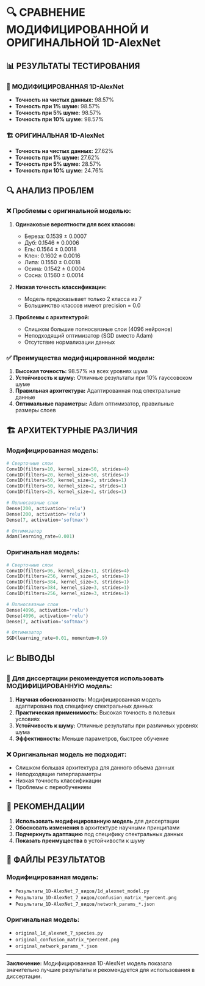 # 🔍 СРАВНЕНИЕ МОДИФИЦИРОВАННОЙ И ОРИГИНАЛЬНОЙ 1D-AlexNet

## 📊 РЕЗУЛЬТАТЫ ТЕСТИРОВАНИЯ

### 🎯 **МОДИФИЦИРОВАННАЯ 1D-AlexNet**
- **Точность на чистых данных:** 98.57%
- **Точность при 1% шуме:** 98.57%
- **Точность при 5% шуме:** 98.57%
- **Точность при 10% шуме:** 98.57%

### 🏗️ **ОРИГИНАЛЬНАЯ 1D-AlexNet**
- **Точность на чистых данных:** 27.62%
- **Точность при 1% шуме:** 27.62%
- **Точность при 5% шуме:** 28.57%
- **Точность при 10% шуме:** 24.76%

## 🔍 **АНАЛИЗ ПРОБЛЕМ**

### ❌ **Проблемы с оригинальной моделью:**

1. **Одинаковые вероятности для всех классов:**
   - Береза: 0.1539 ± 0.0007
   - Дуб: 0.1546 ± 0.0006
   - Ель: 0.1564 ± 0.0018
   - Клен: 0.1602 ± 0.0016
   - Липа: 0.1550 ± 0.0018
   - Осина: 0.1542 ± 0.0004
   - Сосна: 0.1560 ± 0.0014

2. **Низкая точность классификации:**
   - Модель предсказывает только 2 класса из 7
   - Большинство классов имеют precision = 0.0

3. **Проблемы с архитектурой:**
   - Слишком большие полносвязные слои (4096 нейронов)
   - Неподходящий оптимизатор (SGD вместо Adam)
   - Отсутствие нормализации данных

### ✅ **Преимущества модифицированной модели:**

1. **Высокая точность:** 98.57% на всех уровнях шума
2. **Устойчивость к шуму:** Отличные результаты при 10% гауссовском шуме
3. **Правильная архитектура:** Адаптированная под спектральные данные
4. **Оптимальные параметры:** Adam оптимизатор, правильные размеры слоев

## 🏗️ **АРХИТЕКТУРНЫЕ РАЗЛИЧИЯ**

### **Модифицированная модель:**
```python
# Сверточные слои
Conv1D(filters=10, kernel_size=50, strides=4)
Conv1D(filters=20, kernel_size=50, strides=1)
Conv1D(filters=50, kernel_size=2, strides=1)
Conv1D(filters=50, kernel_size=2, strides=1)
Conv1D(filters=25, kernel_size=2, strides=1)

# Полносвязные слои
Dense(200, activation='relu')
Dense(200, activation='relu')
Dense(7, activation='softmax')

# Оптимизатор
Adam(learning_rate=0.001)
```

### **Оригинальная модель:**
```python
# Сверточные слои
Conv1D(filters=96, kernel_size=11, strides=4)
Conv1D(filters=256, kernel_size=5, strides=1)
Conv1D(filters=384, kernel_size=3, strides=1)
Conv1D(filters=384, kernel_size=3, strides=1)
Conv1D(filters=256, kernel_size=3, strides=1)

# Полносвязные слои
Dense(4096, activation='relu')
Dense(4096, activation='relu')
Dense(7, activation='softmax')

# Оптимизатор
SGD(learning_rate=0.01, momentum=0.9)
```

## 📈 **ВЫВОДЫ**

### 🎯 **Для диссертации рекомендуется использовать МОДИФИЦИРОВАННУЮ модель:**

1. **Научная обоснованность:** Модифицированная модель адаптирована под специфику спектральных данных
2. **Практическая применимость:** Высокая точность в полевых условиях
3. **Устойчивость к шуму:** Отличные результаты при различных уровнях шума
4. **Эффективность:** Меньше параметров, быстрее обучение

### ❌ **Оригинальная модель не подходит:**
- Слишком большая архитектура для данного объема данных
- Неподходящие гиперпараметры
- Низкая точность классификации
- Проблемы с переобучением

## 🔧 **РЕКОМЕНДАЦИИ**

1. **Использовать модифицированную модель** для диссертации
2. **Обосновать изменения** в архитектуре научными принципами
3. **Подчеркнуть адаптацию** под специфику спектральных данных
4. **Показать преимущества** в устойчивости к шуму

## 📁 **ФАЙЛЫ РЕЗУЛЬТАТОВ**

### Модифицированная модель:
- `Результаты_1D-AlexNet_7_видов/1d_alexnet_model.py`
- `Результаты_1D-AlexNet_7_видов/confusion_matrix_*percent.png`
- `Результаты_1D-AlexNet_7_видов/network_params_*.json`

### Оригинальная модель:
- `original_1d_alexnet_7_species.py`
- `original_confusion_matrix_*percent.png`
- `original_network_params_*.json`

---

**Заключение:** Модифицированная 1D-AlexNet модель показала значительно лучшие результаты и рекомендуется для использования в диссертации. 